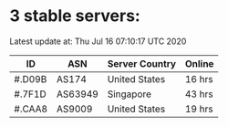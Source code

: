 # 3 stable servers:

Latest update at: Thu Jul 16 07:10:17 UTC 2020

| ID | ASN | Server Country | Online |
| -- | --- | -------------- | ------ |
| #.D09B | AS174 | United States | 16 hrs |
| #.7F1D | AS63949 | Singapore | 43 hrs |
| #.CAA8 | AS9009 | United States | 19 hrs |


